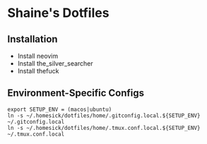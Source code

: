 # Shaine's Dotfiles

## Installation

- Install neovim
- Install the_silver_searcher
- Install thefuck

## Environment-Specific Configs

```
export SETUP_ENV = (macos|ubuntu)
ln -s ~/.homesick/dotfiles/home/.gitconfig.local.${SETUP_ENV} ~/.gitconfig.local
ln -s ~/.homesick/dotfiles/home/.tmux.conf.local.${SETUP_ENV} ~/.tmux.conf.local
```
